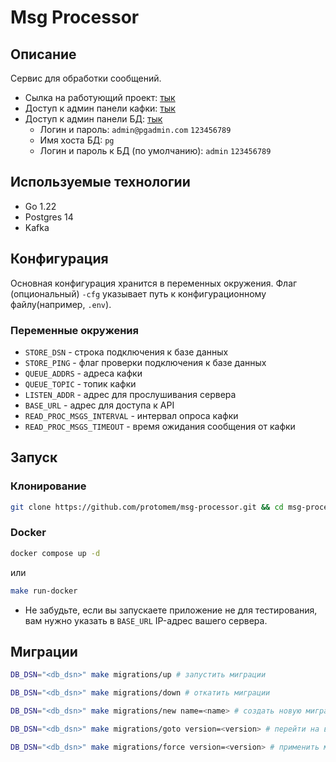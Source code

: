 # Msg Processor

## Описание

Сервис для обработки сообщений.

- Сылка на работующий проект: [тык](http://80.90.184.101/swagger)
- Доступ к админ панели кафки: [тык](http://80.90.184.101:9000)
- Доступ к админ панели БД: [тык](http://80.90.184.101:15432)
  - Логин и пароль: `admin@pgadmin.com` `123456789`
  - Имя хоста БД: `pg`
  - Логин и пароль к БД (по умолчанию): `admin` `123456789`

## Используемые технологии

- Go 1.22
- Postgres 14
- Kafka

## Конфигурация

Основная конфигурация хранится в переменных окружения.
Флаг (опциональный) `-cfg` указывает путь к конфигурационному файлу(например, `.env`).

### Переменные окружения

- `STORE_DSN` - строка подключения к базе данных
- `STORE_PING` - флаг проверки подключения к базе данных
- `QUEUE_ADDRS` - адреса кафки
- `QUEUE_TOPIC` - топик кафки
- `LISTEN_ADDR` - адрес для прослушивания сервера
- `BASE_URL` - адрес для доступа к API
- `READ_PROC_MSGS_INTERVAL` - интервал опроса кафки
- `READ_PROC_MSGS_TIMEOUT` - время ожидания сообщения от кафки

## Запуск

### Клонирование

```sh
git clone https://github.com/protomem/msg-processor.git && cd msg-processor
```

### Docker

```sh
docker compose up -d
```
или
```sh
make run-docker
```

- Не забудьте, если вы запускаете приложение не для тестирования, вам нужно указать в `BASE_URL` IP-адрес вашего сервера.

## Миграции

```sh
DB_DSN="<db_dsn>" make migrations/up # запустить миграции

DB_DSN="<db_dsn>" make migrations/down # откатить миграции

DB_DSN="<db_dsn>" make migrations/new name=<name> # создать новую миграцию

DB_DSN="<db_dsn>" make migrations/goto version=<version> # перейти на версию <version> миграции

DB_DSN="<db_dsn>" make migrations/force version=<version> # применить миграцию версии <version>
```
